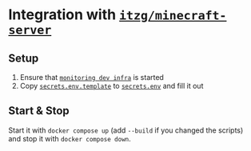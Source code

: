 # Integration with [``itzg/minecraft-server``](https://github.com/itzg/docker-minecraft-server)

## Setup

1. Ensure that [``monitoring dev infra``](../../_monitoring_dev_infra/) is started
2. Copy [``secrets.env.template``](./server/secrets.env.template) to [``secrets.env``](./server/secrets.env) and fill it out

## Start & Stop

Start it with ``docker compose up`` (add ``--build`` if you changed the scripts)<br/>
and stop it with ``docker compose down``.
